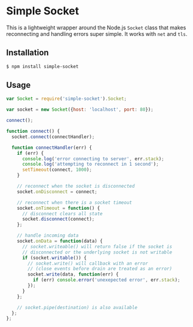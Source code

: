# Simple Socket

This is a lightweight wrapper around the Node.js `Socket` class that makes reconnecting and handling errors super simple. It works with `net` and `tls`.

## Installation

```bash
$ npm install simple-socket
```

## Usage

```js
var Socket = require('simple-socket').Socket;

var socket = new Socket({host: 'localhost', port: 80});

connect();

function connect() {
  socket.connect(connectHandler);

  function connectHandler(err) {
    if (err) {
      console.log('error connecting to server', err.stack);
      console.log('attempting to reconnect in 1 second');
      setTimeout(connect, 1000);
    }

    // reconnect when the socket is disconnected
    socket.onDisconnect = connect;

    // reconnect when there is a socket timeout
    socket.onTimeout = function() {
      // disconnect clears all state
      socket.disconnect(connect);
    };

    // handle incoming data
    socket.onData = function(data) {
      // socket.writeable() will return false if the socket is 
      // disconnected or the underlying socket is not writable
      if (socket.writable()) {
        // socket.write() will callback with an error 
        // (close events before drain are treated as an error)
        socket.write(data, function(err) {
          if (err) console.error('unexepected error', err.stack);
        });
      }
    };

    // socket.pipe(destination) is also available
  };
};

```
